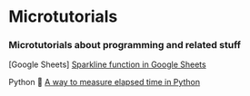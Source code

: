 # Microtutorials

### Microtutorials about programming and related stuff 

[Google Sheets] [Sparkline function in Google Sheets](https://github.com/rfaria/Microtutorials/blob/main/Google%20Sheets/sparkline)

Python 🐍 [A way to measure elapsed time in Python](https://github.com/rfaria/Microtutorials/blob/main/Python/CountTime.py)
